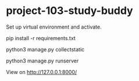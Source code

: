 # project-103-study-buddy
Set up virtual environment and activate.

pip install -r requirements.txt

python3 manage.py collectstatic

python3 manage.py runserver

View on http://127.0.0.1:8000/

